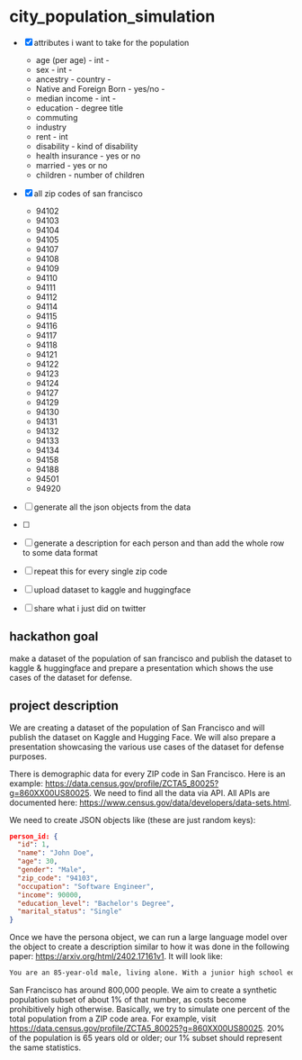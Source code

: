 # city_population_simulation

- [x] attributes i want to take for the population
  - age (per age) - int - 
  - sex - int - 
  - ancestry - country - 
  - Native and Foreign Born - yes/no - 
  - median income - int -
  - education - degree title  
  - commuting
  - industry
  - rent - int
  - disability - kind of disability
  - health insurance - yes or no
  - married - yes or no
  - children - number of children
- [x] all zip codes of san francisco
  - 94102
  - 94103
  - 94104
  - 94105
  - 94107
  - 94108
  - 94109
  - 94110
  - 94111
  - 94112
  - 94114
  - 94115
  - 94116
  - 94117
  - 94118
  - 94121
  - 94122
  - 94123
  - 94124
  - 94127
  - 94129
  - 94130
  - 94131
  - 94132
  - 94133
  - 94134
  - 94158
  - 94188
  - 94501
  - 94920
- [ ] generate all the json objects from the data 
- [ ] 

- [ ] generate a description for each person and than add the whole row to some data format
- [ ] repeat this for every single zip code
- [ ] upload dataset to kaggle and huggingface
- [ ] share what i just did on twitter

## hackathon goal

make a dataset of the population of san francisco and publish the dataset to kaggle & huggingface and prepare a presentation which shows the use cases of the dataset for defense.

## project description

We are creating a dataset of the population of San Francisco and will publish the dataset on Kaggle and Hugging Face. We will also prepare a presentation showcasing the various use cases of the dataset for defense purposes.

There is demographic data for every ZIP code in San Francisco. Here is an example: https://data.census.gov/profile/ZCTA5_80025?g=860XX00US80025. We need to find all the data via API. All APIs are documented here: https://www.census.gov/data/developers/data-sets.html.

We need to create JSON objects like (these are just random keys):

```json
person_id: {
  "id": 1,
  "name": "John Doe",
  "age": 30,
  "gender": "Male",
  "zip_code": "94103",
  "occupation": "Software Engineer",
  "income": 90000,
  "education_level": "Bachelor's Degree",
  "marital_status": "Single"
}
```

Once we have the persona object, we can run a large language model over the object to create a description similar to how it was done in the following paper: https://arxiv.org/html/2402.17161v1. It will look like:

```md
You are an 85-year-old male, living alone. With a junior high school education, you have experienced a simpler time in life. As an elderly person, you may have children and grandchildren who have moved away, leaving you to navigate the challenges of aging independently.
```

San Francisco has around 800,000 people. We aim to create a synthetic population subset of about 1% of that number, as costs become prohibitively high otherwise. Basically, we try to simulate one percent of the total population from a ZIP code area. For example, visit https://data.census.gov/profile/ZCTA5_80025?g=860XX00US80025. 20% of the population is 65 years old or older; our 1% subset should represent the same statistics.
